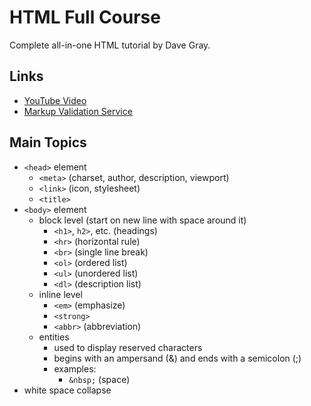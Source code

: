 # HTML Full Course

Complete all-in-one HTML tutorial by Dave Gray.  

## Links

- [YouTube Video](https://youtu.be/n4R2E7O-Ngo)
- [Markup Validation Service](https://validator.w3.org/)

## Main Topics

- ```<head>``` element
	- ```<meta>``` (charset, author, description, viewport)
	- ```<link>``` (icon, stylesheet)
	- ```<title>```
- ```<body>``` element
	- block level (start on new line with space around it)
		- ```<h1>```, ```h2>```, etc. (headings)
		- ```<hr>``` (horizontal rule)
		- ```<br>``` (single line break)
		- ```<ol>``` (ordered list)
		- ```<ul>``` (unordered list)
		- ```<dl>``` (description list)
	- inline level
		- ```<em>``` (emphasize)
		- ```<strong>```
		- ```<abbr>``` (abbreviation)
	- entities
		- used to display reserved characters
		- begins with an ampersand (&) and ends with a semicolon (;)
		- examples:
			- ```&nbsp;``` (space)
- white space collapse